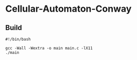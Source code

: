 # Cellular-Automaton-Conway

## Build
```
#!/bin/bash

gcc -Wall -Wextra -o main main.c -lX11
./main
```
